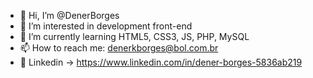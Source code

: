 - 👋 Hi, I’m @DenerBorges
- 👀 I’m interested in development front-end
- 🌱 I’m currently learning HTML5, CSS3, JS, PHP, MySQL
- 📫 How to reach me: denerkborges@bol.com.br
- 🎫 Linkedin -> https://www.linkedin.com/in/dener-borges-5836ab219
